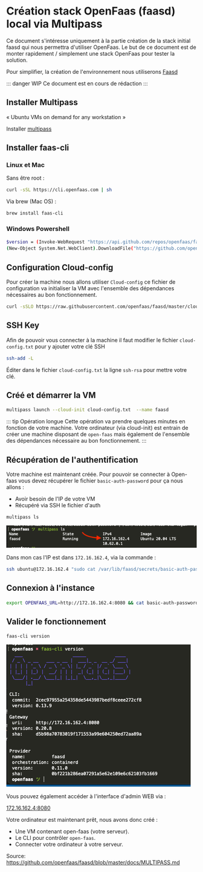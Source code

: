 # Création stack OpenFaas (faasd) local via Multipass

Ce document s'intéresse uniquement à la partie création de la stack initial faasd qui nous permettra d'utiliser OpenFaas. Le but de ce document est de monter rapidement / simplement une stack OpenFaas pour tester la solution.

Pour simplifier, la création de l'environnement nous utiliserons [Faasd](https://github.com/openfaas/faasd/)

::: danger WIP
Ce document est en cours de rédaction
:::

## Installer Multipass

« Ubuntu VMs on demand for any workstation »

Installer [multipass](https://multipass.run/)

## Installer faas-cli

### Linux et Mac

Sans être root :

```sh
curl -sSL https://cli.openfaas.com | sh
```

Via brew (Mac OS) :

```sh
brew install faas-cli
```

### Windows Powershell

```sh
$version = (Invoke-WebRequest "https://api.github.com/repos/openfaas/faas-cli/releases/latest" | ConvertFrom-Json)[0].tag_name
(New-Object System.Net.WebClient).DownloadFile("https://github.com/openfaas/faas-cli/releases/download/$version/faas-cli.exe", "faas-cli.exe")
```

## Configuration Cloud-config

Pour créer la machine nous allons utiliser `Cloud-config` ce fichier de configuration va initialiser la VM avec l'ensemble des dépendances nécessaires au bon fonctionnement.

```sh
curl -sSLO https://raw.githubusercontent.com/openfaas/faasd/master/cloud-config.txt
```

## SSH Key

Afin de pouvoir vous connecter à la machine il faut modifier le fichier `cloud-config.txt` pour y ajouter votre clé SSH

```sh
ssh-add -L
```

Éditer dans le fichier `cloud-config.txt` la ligne `ssh-rsa` pour mettre votre clé.

## Créé et démarrer la VM

```sh
multipass launch --cloud-init cloud-config.txt  --name faasd
```

::: tip Opération longue
Cette opération va prendre quelques minutes en fonction de votre machine. Votre ordinateur (via cloud-init) est entrain de créer une machine disposant de `open-faas` mais également de l'ensemble des dépendances nécessaire au bon fonctionnement.
:::

## Récupération de l'authentification

Votre machine est maintenant créée. Pour pouvoir se connecter à Open-faas vous devez récupérer le fichier `basic-auth-password` pour ça nous allons :

- Avoir besoin de l'IP de votre VM
- Récupéré via SSH le fichier d'auth

```sh
multipass ls
```

![Multipass ls](./res/multipass-ls.png)

Dans mon cas l'IP est dans `172.16.162.4`, via la commande :

```sh
ssh ubuntu@172.16.162.4 "sudo cat /var/lib/faasd/secrets/basic-auth-password" > basic-auth-password
```

## Connexion à l'instance

```sh
export OPENFAAS_URL=http://172.16.162.4:8080 && cat basic-auth-password | faas-cli login -s
```

## Valider le fonctionnement

```sh
faas-cli version
```

![result](./res/result.png)

Vous pouvez également accéder à l'interface d'admin WEB via :

[172.16.162.4:8080](172.16.162.4:8080)

Votre ordinateur est maintenant prêt, nous avons donc créé :

- Une VM contenant open-faas (votre serveur).
- Le CLI pour contrôler `open-faas`.
- Connecter votre ordinateur à votre serveur.

Source: https://github.com/openfaas/faasd/blob/master/docs/MULTIPASS.md
